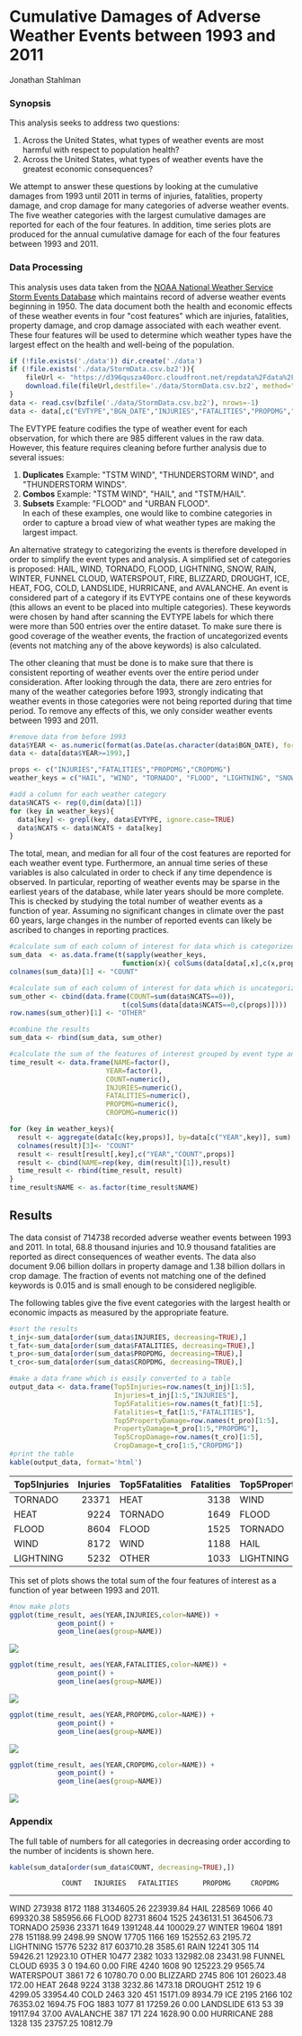 # Cumulative Damages of Adverse Weather Events between 1993 and 2011
Jonathan Stahlman  

### Synopsis

This analysis seeks to address two questions:

1. Across the United States, what types of weather events are most harmful with respect to population health?
2. Across the United States, what types of weather events have the greatest economic consequences?

We attempt to answer these questions by looking at the cumulative damages from 1993 until 2011 in terms of injuries, fatalities, property damage, and crop damage for many categories of adverse weather events. The five weather categories with the largest cumulative damages are reported for each of the four features.  In addition, time series plots are produced for the annual cumulative damage for each of the four features between 1993 and 2011.


### Data Processing



This analysis uses data taken from the [NOAA National Weather Service Storm Events Database](http://www.ncdc.noaa.gov/stormevents/) which maintains record of adverse weather events beginning in 1950.  The data document both the health and economic effects of these weather events in four "cost features" which are injuries, fatalities, property damage, and crop damage associated with each weather event.  These four features will be used to determine which weather types have the largest effect on the health and well-being of the population.


```r
if (!file.exists('./data')) dir.create('./data')
if (!file.exists('./data/StormData.csv.bz2')){
    fileUrl <- "https://d396qusza40orc.cloudfront.net/repdata%2Fdata%2FStormData.csv.bz2";
    download.file(fileUrl,destfile='./data/StormData.csv.bz2', method="curl");
}
data <- read.csv(bzfile('./data/StormData.csv.bz2'), nrows=-1)
data <- data[,c("EVTYPE","BGN_DATE","INJURIES","FATALITIES","PROPDMG","CROPDMG")]
```


The EVTYPE feature codifies the type of weather event for each observation, for which there are 985 different values in the raw data.  However, this feature requires cleaning before further analysis due to several issues:  
  1. **Duplicates**  Example: "TSTM WIND", "THUNDERSTORM WIND", and "THUNDERSTORM WINDS".  
  2. **Combos**  Example: "TSTM WIND", "HAIL", and "TSTM/HAIL".  
  3. **Subsets** Example: "FLOOD" and "URBAN FLOOD".    
In each of these examples, one would like to combine categories in order to capture a broad view of what weather types are making the largest impact.

An alternative strategy to categorizing the events is therefore developed in order to simplify the event types and analysis.  A simplified set of categories is proposed: HAIL, WIND, TORNADO, FLOOD, LIGHTNING, SNOW, RAIN, WINTER, FUNNEL CLOUD, WATERSPOUT, FIRE, BLIZZARD, DROUGHT, ICE, HEAT, FOG, COLD, LANDSLIDE, HURRICANE, and AVALANCHE.  An event is considered part of a category if its EVTYPE contains one of these keywords (this allows an event to be placed into multiple categories).  These keywords were chosen by hand after scanning the EVTYPE labels for which there were more than 500 entries over the entire dataset.  To make sure there is good coverage of the weather events, the fraction of uncategorized events (events not matching any of the above keywords) is also calculated.

The other cleaning that must be done is to make sure that there is consistent reporting of weather events over the entire period under consideration.  After looking through the data, there are zero entries for many of the weather categories before 1993, strongly indicating that weather events in those categories were not being reported during that time period.  To remove any effects of this, we only consider weather events between 1993 and 2011. 



```r
#remove data from before 1993
data$YEAR <- as.numeric(format(as.Date(as.character(data$BGN_DATE), format="%m/%d/%Y %H:%M:%S"),"%Y"))
data <- data[data$YEAR>=1993,]

props <- c("INJURIES","FATALITIES","PROPDMG","CROPDMG")
weather_keys = c("HAIL", "WIND", "TORNADO", "FLOOD", "LIGHTNING", "SNOW", "RAIN", "WINTER", "FUNNEL CLOUD", "WATERSPOUT", "FIRE", "BLIZZARD", "DROUGHT", "ICE", "HEAT", "FOG", "COLD", "LANDSLIDE", "HURRICANE", "AVALANCHE")

#add a column for each weather category
data$NCATS <- rep(0,dim(data)[1])
for (key in weather_keys){
  data[key] <- grepl(key, data$EVTYPE, ignore.case=TRUE)
  data$NCATS <- data$NCATS + data[key]
}
```

The total, mean, and median for all four of the cost features are reported for each weather event type.  Furthermore, an annual time series of these variables is also calculated in order to check if any time dependence is observed.  In particular, reporting of weather events may be sparse in the earliest years of the database, while later years should be more complete.  This is checked by studying the total number of weather events as a function of year.  Assuming no significant changes in climate over the past 60 years, large changes in the number of reported events can likely be ascribed to changes in reporting practices.


```r
#calculate sum of each column of interest for data which is categorized
sum_data  <- as.data.frame(t(sapply(weather_keys, 
                            function(x){ colSums(data[data[,x],c(x,props)])})))
colnames(sum_data)[1] <- "COUNT"

#calculate sum of each column of interest for data which is uncategorized
sum_other <- cbind(data.frame(COUNT=sum(data$NCATS==0)), 
                            t(colSums(data[data$NCATS==0,c(props)])))
row.names(sum_other)[1] <- "OTHER"

#combine the results
sum_data <- rbind(sum_data, sum_other)
```


```r
#calculate the sum of the features of interest grouped by event type and year
time_result <- data.frame(NAME=factor(),
                        YEAR=factor(),
                        COUNT=numeric(),
                        INJURIES=numeric(),
                        FATALITIES=numeric(),  
                        PROPDMG=numeric(),  
                        CROPDMG=numeric())

for (key in weather_keys){
  result <- aggregate(data[c(key,props)], by=data[c("YEAR",key)], sum) 
  colnames(result)[3]<- "COUNT"
  result <- result[result[,key],c("YEAR","COUNT",props)]
  result <- cbind(NAME=rep(key, dim(result)[1]),result) 
  time_result <- rbind(time_result, result)
}
time_result$NAME <- as.factor(time_result$NAME)
```


## Results

The data consist of 714738 recorded adverse weather events between 1993 and 2011.  In total, 68.8 thousand injuries and 10.9 thousand fatalities are reported as direct consequences of weather events.  The data also document 9.06 billion dollars in property damage and 1.38 billion dollars in crop damage. The fraction of events not matching one of the defined keywords is 0.015 and is small enough to be considered negligible.

The following tables give the five event categories with the largest health or economic impacts as measured by the appropriate feature.


```r
#sort the results
t_inj<-sum_data[order(sum_data$INJURIES, decreasing=TRUE),]
t_fat<-sum_data[order(sum_data$FATALITIES, decreasing=TRUE),]
t_pro<-sum_data[order(sum_data$PROPDMG, decreasing=TRUE),]
t_cro<-sum_data[order(sum_data$CROPDMG, decreasing=TRUE),]

#make a data frame which is easily converted to a table
output_data <- data.frame(Top5Injuries=row.names(t_inj)[1:5],
                          Injuries=t_inj[1:5,"INJURIES"],
                          Top5Fatalities=row.names(t_fat)[1:5],
                          Fatalities=t_fat[1:5,"FATALITIES"],
                          Top5PropertyDamage=row.names(t_pro)[1:5],
                          PropertyDamage=t_pro[1:5,"PROPDMG"],
                          Top5CropDamage=row.names(t_cro)[1:5],
                          CropDamage=t_cro[1:5,"CROPDMG"])
#print the table
kable(output_data, format='html')
```

<table>
 <thead>
  <tr>
   <th style="text-align:left;"> Top5Injuries </th>
   <th style="text-align:right;"> Injuries </th>
   <th style="text-align:left;"> Top5Fatalities </th>
   <th style="text-align:right;"> Fatalities </th>
   <th style="text-align:left;"> Top5PropertyDamage </th>
   <th style="text-align:right;"> PropertyDamage </th>
   <th style="text-align:left;"> Top5CropDamage </th>
   <th style="text-align:right;"> CropDamage </th>
  </tr>
 </thead>
<tbody>
  <tr>
   <td style="text-align:left;"> TORNADO </td>
   <td style="text-align:right;"> 23371 </td>
   <td style="text-align:left;"> HEAT </td>
   <td style="text-align:right;"> 3138 </td>
   <td style="text-align:left;"> WIND </td>
   <td style="text-align:right;"> 3134605.3 </td>
   <td style="text-align:left;"> HAIL </td>
   <td style="text-align:right;"> 585956.7 </td>
  </tr>
  <tr>
   <td style="text-align:left;"> HEAT </td>
   <td style="text-align:right;"> 9224 </td>
   <td style="text-align:left;"> TORNADO </td>
   <td style="text-align:right;"> 1649 </td>
   <td style="text-align:left;"> FLOOD </td>
   <td style="text-align:right;"> 2436131.5 </td>
   <td style="text-align:left;"> FLOOD </td>
   <td style="text-align:right;"> 364506.7 </td>
  </tr>
  <tr>
   <td style="text-align:left;"> FLOOD </td>
   <td style="text-align:right;"> 8604 </td>
   <td style="text-align:left;"> FLOOD </td>
   <td style="text-align:right;"> 1525 </td>
   <td style="text-align:left;"> TORNADO </td>
   <td style="text-align:right;"> 1391248.4 </td>
   <td style="text-align:left;"> WIND </td>
   <td style="text-align:right;"> 223939.8 </td>
  </tr>
  <tr>
   <td style="text-align:left;"> WIND </td>
   <td style="text-align:right;"> 8172 </td>
   <td style="text-align:left;"> WIND </td>
   <td style="text-align:right;"> 1188 </td>
   <td style="text-align:left;"> HAIL </td>
   <td style="text-align:right;"> 699320.4 </td>
   <td style="text-align:left;"> TORNADO </td>
   <td style="text-align:right;"> 100029.3 </td>
  </tr>
  <tr>
   <td style="text-align:left;"> LIGHTNING </td>
   <td style="text-align:right;"> 5232 </td>
   <td style="text-align:left;"> OTHER </td>
   <td style="text-align:right;"> 1033 </td>
   <td style="text-align:left;"> LIGHTNING </td>
   <td style="text-align:right;"> 603710.3 </td>
   <td style="text-align:left;"> DROUGHT </td>
   <td style="text-align:right;"> 33954.4 </td>
  </tr>
</tbody>
</table>


This set of plots shows the total sum of the four features of interest as a function of year between 1993 and 2011.  


```r
#now make plots
ggplot(time_result, aes(YEAR,INJURIES,color=NAME)) + 
            geom_point() + 
            geom_line(aes(group=NAME))
```

![](template_files/figure-html/unnamed-chunk-7-1.png) 

```r
ggplot(time_result, aes(YEAR,FATALITIES,color=NAME)) + 
            geom_point() + 
            geom_line(aes(group=NAME))
```

![](template_files/figure-html/unnamed-chunk-7-2.png) 

```r
ggplot(time_result, aes(YEAR,PROPDMG,color=NAME)) + 
            geom_point() + 
            geom_line(aes(group=NAME))
```

![](template_files/figure-html/unnamed-chunk-7-3.png) 

```r
ggplot(time_result, aes(YEAR,CROPDMG,color=NAME)) + 
            geom_point() + 
            geom_line(aes(group=NAME))
```

![](template_files/figure-html/unnamed-chunk-7-4.png) 

### Appendix

The full table of numbers for all categories in decreasing order according to the number of incidents is shown here.


```r
kable(sum_data[order(sum_data$COUNT, decreasing=TRUE),])
```

                 COUNT   INJURIES   FATALITIES      PROPDMG     CROPDMG
-------------  -------  ---------  -----------  -----------  ----------
WIND            273938       8172         1188   3134605.26   223939.84
HAIL            228569       1066           40    699320.38   585956.66
FLOOD            82731       8604         1525   2436131.51   364506.73
TORNADO          25936      23371         1649   1391248.44   100029.27
WINTER           19604       1891          278    151188.99     2498.99
SNOW             17705       1166          169    152552.63     2195.72
LIGHTNING        15776       5232          817    603710.28     3585.61
RAIN             12241        305          114     59426.21    12923.10
OTHER            10477       2382         1033    132982.08    23431.98
FUNNEL CLOUD      6935          3            0       194.60        0.00
FIRE              4240       1608           90    125223.29     9565.74
WATERSPOUT        3861         72            6     10780.70        0.00
BLIZZARD          2745        806          101     26023.48      172.00
HEAT              2648       9224         3138      3232.86     1473.18
DROUGHT           2512         19            6      4299.05    33954.40
COLD              2463        320          451     15171.09     8934.79
ICE               2195       2166          102     76353.02     1694.75
FOG               1883       1077           81     17259.26        0.00
LANDSLIDE          613         53           39     19117.94       37.00
AVALANCHE          387        171          224      1628.90        0.00
HURRICANE          288       1328          135     23757.25    10812.79
